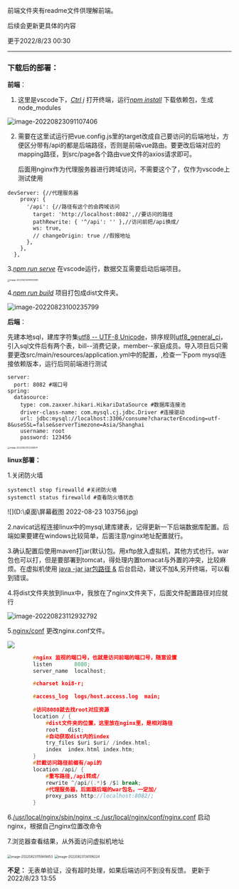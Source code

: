 前端文件夹有readme文件供理解前端。

后续会更新更具体的内容

更于2022/8/23 00:30

****

### 下载后的部署：

**前端**：

1. 这里是vscode下，<u>*Ctrl j*</u> 打开终端，运行<u>*npm install*</u>  下载依赖包，生成node_modules

![image-20220823091107406](C:\Users\DELL\AppData\Roaming\Typora\typora-user-images\image-20220823091107406.png)

2. 需要在这里试运行把vue.config.js里的target改成自己要访问的后端地址，方便区分带有/api的都是后端路径，否则是前端vue路由。要更改后端对应的mapping路径，到src/page各个路由vue文件的axios请求即可。

   后面用nginx作为代理服务器进行跨域访问，不需要这个了，仅作为vscode上测试使用

```vue
devServer: {//代理服务器
    proxy: {
      '/api': {//路径有这个的会跨域访问
        target: 'http://localhost:8082',//要访问的路径
        pathRewrite: { '^/api': '' },//访问前把/api换成/
        ws: true,
        // changeOrigin: true //假报地址
      },
    },
  },
```

3.<u>*npm run serve*</u> 在vscode运行，数据交互需要启动后端项目。

<img src="C:\Users\DELL\AppData\Roaming\Typora\typora-user-images\image-20220823094903995.png" alt="image-20220823094903995" style="zoom: 33%;" />

4.<u>*npm run build*</u> 项目打包成dist文件夹。

![image-20220823100235799](C:\Users\DELL\AppData\Roaming\Typora\typora-user-images\image-20220823100235799.png)



**后端**：

先建本地sql，建库字符集<u>utf8 -- UTF-8 Unicode</u>，排序规则<u>utf8_general_ci</u>，引入sql文件后有两个表，bill--消费记录，member--家庭成员。导入项目后只需要更改src/main/resources/application.yml中的配置，,检查一下pom mysql连接依赖版本，运行后同前端进行测试

```properties
server:
  port: 8082 #端口号
spring:
  datasource:
    type: com.zaxxer.hikari.HikariDataSource #数据库连接池
    driver-class-name: com.mysql.cj.jdbc.Driver #连接驱动
    url: jdbc:mysql://localhost:3306/consume?characterEncoding=utf-8&useSSL=false&serverTimezone=Asia/Shanghai
    username: root
    password: 123456
```



<img src="C:\Users\DELL\AppData\Roaming\Typora\typora-user-images\image-20220823103208674.png" alt="image-20220823103208674" style="zoom: 33%;" />

**linux部署：**

1.关闭防火墙

```shell
systemctl stop firewalld #关闭防火墙
systemctl status firewalld #查看防火墙状态

```

![](D:\桌面\屏幕截图 2022-08-23 103756.jpg)

2.navicat远程连接linux中的mysql,建库建表，记得更新一下后端数据库配置。后端如果要建在windows比较简单，后面注意nginx地址配置就行。

3.确认配置后使用maven打jar(默认)包。用xftp放入虚拟机，其他方式也行。war包也可以打，但是要部署到tomcat，得处理内置tomacat与外置的冲突，比较麻烦。在虚拟机使用 <u>java -jar jar包路径 &</u> 后台启动，建议不加&,另开终端，可以看到错误。

4.将dist文件夹放到linux中，我放在了nginx文件夹下，后面文件配置路径对应就行

![image-20220823112932792](C:\Users\DELL\AppData\Roaming\Typora\typora-user-images\image-20220823112932792.png)

5.<u>nginx/conf</u>  更改nginx.conf文件。

![](C:\Users\DELL\AppData\Roaming\Typora\typora-user-images\image-20220823133216354.png)

```c
		#nginx 监视的端口号，也就是访问前端的端口号，随意设置
		listen       8080;  
        server_name  localhost;

        #charset koi8-r;

        #access_log  logs/host.access.log  main;
		
		#访问8080就去找root对应资源
        location / {
            #dist文件夹的位置，这里放在nginx里，是相对路径
            root   dist;
            #自动获取dist内的index
            try_files $uri $uri/ /index.html;
            index  index.html index.htm;
        }
		#拦截访问路径前缀有/api的
        location /api/ {   
            #重写路径,/api转成/
	        rewrite ^/api/(.*)$ /$1 break;
            #代理服务器，后面跟后端的war包名，一定加/
        	proxy_pass http://localhost:8082/; 
        }
```

6.<u>/usr/local/nginx/sbin/nginx -c /usr/local/nginx/conf/nginx.conf</u>  启动nginx，根据自己nginx位置改命令

7.浏览器查看结果，从外面访问虚拟机地址

<img src="C:\Users\DELL\AppData\Roaming\Typora\typora-user-images\image-20220823115949453.png" alt="image-20220823115949453" style="zoom:50%;" />

<img src="C:\Users\DELL\AppData\Roaming\Typora\typora-user-images\image-20220823134106224.png" alt="image-20220823134106224" style="zoom:50%;" />

**不足：** 无表单验证，没有超时处理，如果后端访问不到没有反馈。
更新于2022/8/23 13:55